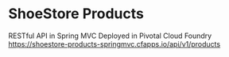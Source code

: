 # ShoeStore Products 

RESTful API in Spring MVC
Deployed in Pivotal Cloud Foundry https://shoestore-products-springmvc.cfapps.io/api/v1/products
